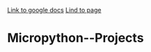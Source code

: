 [Link to google docs](https://docs.google.com/document/d/1wQ0q4oZjXWkeaspgHJaTLGd0EyKF3limRVYsO5MfG_w/edit?usp=sharing)
[Lind to page]( https://sayfelanjos.github.io/QF935-Programacao-de-Microcontroladores)
# Micropython--Projects

